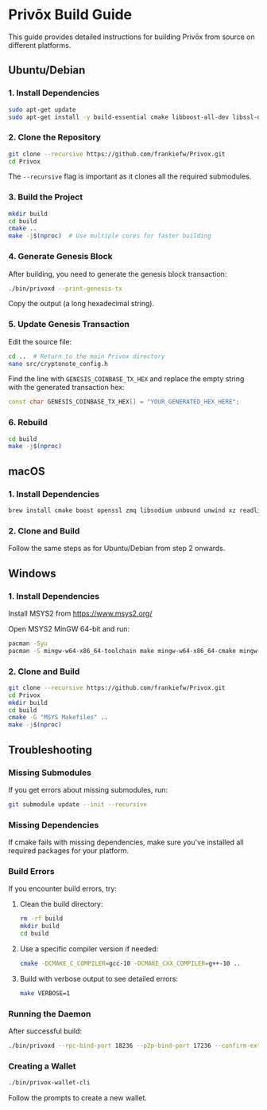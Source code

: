 # Privōx Build Guide

This guide provides detailed instructions for building Privōx from source on different platforms.

## Ubuntu/Debian

### 1. Install Dependencies

```bash
sudo apt-get update
sudo apt-get install -y build-essential cmake libboost-all-dev libssl-dev libzmq3-dev libunbound-dev libsodium-dev libunwind8-dev liblzma-dev libreadline6-dev libldns-dev libexpat1-dev libgtest-dev doxygen graphviz libhidapi-dev libusb-1.0-0-dev libprotobuf-dev protobuf-compiler
```

### 2. Clone the Repository

```bash
git clone --recursive https://github.com/frankiefw/Privox.git
cd Privox
```

The `--recursive` flag is important as it clones all the required submodules.

### 3. Build the Project

```bash
mkdir build
cd build
cmake ..
make -j$(nproc)  # Use multiple cores for faster building
```

### 4. Generate Genesis Block

After building, you need to generate the genesis block transaction:

```bash
./bin/privoxd --print-genesis-tx
```

Copy the output (a long hexadecimal string).

### 5. Update Genesis Transaction

Edit the source file:

```bash
cd ..  # Return to the main Privox directory
nano src/cryptonote_config.h
```

Find the line with `GENESIS_COINBASE_TX_HEX` and replace the empty string with the generated transaction hex:

```cpp
const char GENESIS_COINBASE_TX_HEX[] = "YOUR_GENERATED_HEX_HERE";
```

### 6. Rebuild

```bash
cd build
make -j$(nproc)
```

## macOS

### 1. Install Dependencies

```bash
brew install cmake boost openssl zmq libsodium unbound unwind xz readline ldns expat hidapi libusb protobuf
```

### 2. Clone and Build

Follow the same steps as for Ubuntu/Debian from step 2 onwards.

## Windows

### 1. Install Dependencies

Install MSYS2 from https://www.msys2.org/

Open MSYS2 MinGW 64-bit and run:

```bash
pacman -Syu
pacman -S mingw-w64-x86_64-toolchain make mingw-w64-x86_64-cmake mingw-w64-x86_64-boost mingw-w64-x86_64-openssl mingw-w64-x86_64-zeromq mingw-w64-x86_64-libsodium mingw-w64-x86_64-hidapi mingw-w64-x86_64-protobuf mingw-w64-x86_64-libusb mingw-w64-x86_64-unbound git
```

### 2. Clone and Build

```bash
git clone --recursive https://github.com/frankiefw/Privox.git
cd Privox
mkdir build
cd build
cmake -G "MSYS Makefiles" ..
make -j$(nproc)
```

## Troubleshooting

### Missing Submodules

If you get errors about missing submodules, run:

```bash
git submodule update --init --recursive
```

### Missing Dependencies

If cmake fails with missing dependencies, make sure you've installed all required packages for your platform.

### Build Errors

If you encounter build errors, try:

1. Clean the build directory:
   ```bash
   rm -rf build
   mkdir build
   cd build
   ```

2. Use a specific compiler version if needed:
   ```bash
   cmake -DCMAKE_C_COMPILER=gcc-10 -DCMAKE_CXX_COMPILER=g++-10 ..
   ```

3. Build with verbose output to see detailed errors:
   ```bash
   make VERBOSE=1
   ```

### Running the Daemon

After successful build:

```bash
./bin/privoxd --rpc-bind-port 18236 --p2p-bind-port 17236 --confirm-external-bind
```

### Creating a Wallet

```bash
./bin/privox-wallet-cli
```

Follow the prompts to create a new wallet.